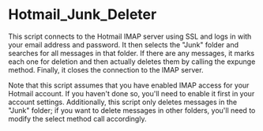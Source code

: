 # Hotmail_Junk_Deleter
This script connects to the Hotmail IMAP server using SSL and logs in with
your email address and password. It then selects the "Junk" folder and searches
for all messages in that folder. If there are any messages, it marks each one
for deletion and then actually deletes them by calling the expunge method.
Finally, it closes the connection to the IMAP server.

Note that this script assumes that you have enabled IMAP access for your
Hotmail account. If you haven't done so, you'll need to enable it first in
your account settings. Additionally, this script only deletes messages in the
"Junk" folder; if you want to delete messages in other folders, you'll need to
modify the select method call accordingly.
